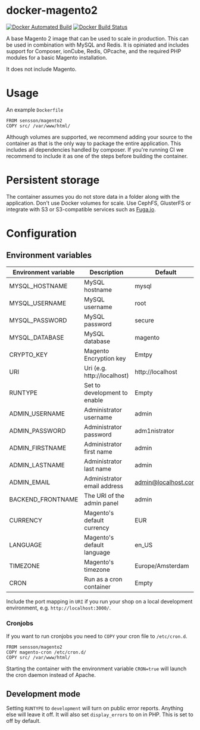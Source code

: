 # docker-magento2

[![Docker Automated Build](https://img.shields.io/docker/automated/sensson/magento2.svg)](https://hub.docker.com/r/sensson/magento2/) [![Docker Build Status](https://img.shields.io/docker/build/sensson/magento2.svg)](https://hub.docker.com/r/sensson/magento2/)

A base Magento 2 image that can be used to scale in production. This can
be used in combination with MySQL and Redis. It is opiniated and includes
support for Composer, ionCube, Redis, OPcache, and the required PHP modules
for a basic Magento installation.

It does not include Magento.

# Usage

An example `Dockerfile`

```
FROM sensson/magento2
COPY src/ /var/www/html/
```

Although volumes are supported, we recommend adding your source to the
container as that is the only way to package the entire application. This
includes all dependencies handled by composer. If you're running CI we
recommend to include it as one of the steps before building the container.

# Persistent storage

The container assumes you do not store data in a folder along with the
application. Don't use Docker volumes for scale. Use CephFS, GlusterFS or
integrate with S3 or S3-compatible services such as [Fuga.io](https://fuga.io).

# Configuration

## Environment variables

Environment variable  | Description                   | Default
--------------------  | -----------                   | -------
MYSQL_HOSTNAME        | MySQL hostname                | mysql
MYSQL_USERNAME        | MySQL username                | root
MYSQL_PASSWORD        | MySQL password                | secure
MYSQL_DATABASE        | MySQL database                | magento
CRYPTO_KEY            | Magento Encryption key        | Emtpy
URI                   | Uri (e.g. http://localhost)   | http://localhost
RUNTYPE               | Set to development to enable  | Empty
ADMIN_USERNAME        | Administrator username        | admin
ADMIN_PASSWORD        | Administrator password        | adm1nistrator
ADMIN_FIRSTNAME       | Administrator first name      | admin
ADMIN_LASTNAME        | Administrator last name       | admin
ADMIN_EMAIL           | Administrator email address   | admin@localhost.com
BACKEND_FRONTNAME     | The URI of the admin panel    | admin
CURRENCY              | Magento's default currency    | EUR
LANGUAGE              | Magento's default language    | en_US
TIMEZONE              | Magento's timezone            | Europe/Amsterdam
CRON                  | Run as a cron container       | Empty

Include the port mapping in `URI` if you run your shop on a local development
environment, e.g. `http://localhost:3000/`.

### Cronjobs

If you want to run cronjobs you need to `COPY` your cron file to `/etc/cron.d`.

```
FROM sensson/magento2
COPY magento-cron /etc/cron.d/
COPY src/ /var/www/html/
```

Starting the container with the environment variable `CRON=true` will launch
the cron daemon instead of Apache.

## Development mode

Setting `RUNTYPE` to `development` will turn on public error reports. Anything
else will leave it off. It will also set `display_errors` to on in PHP. This is
set to off by default.
